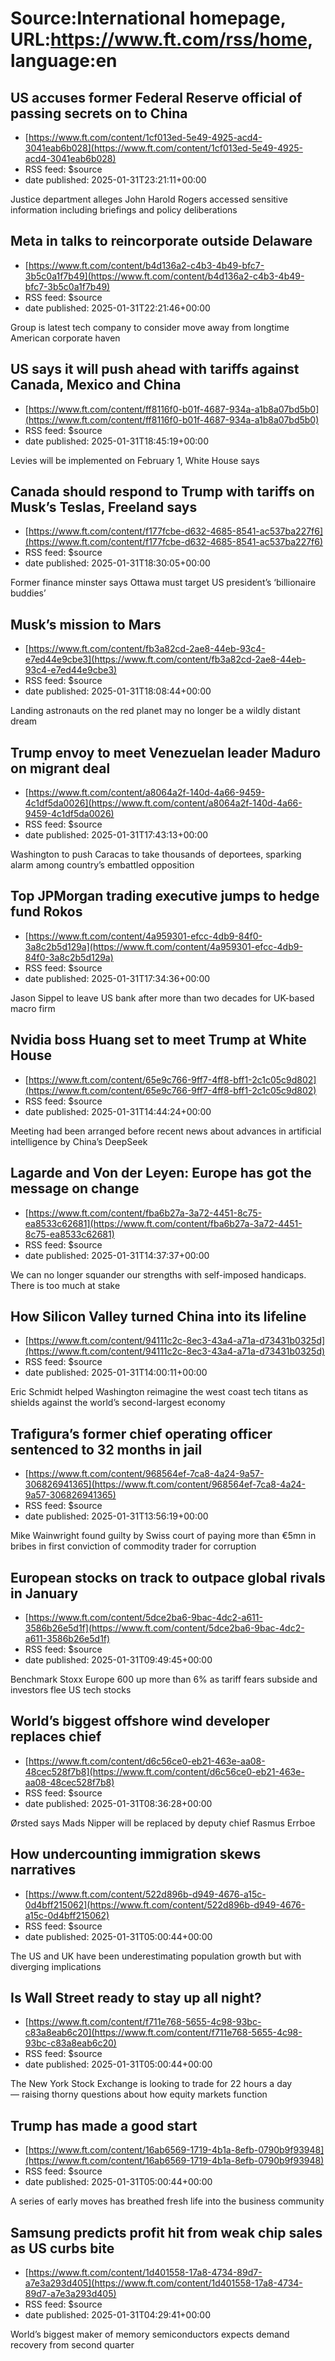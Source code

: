 # Source:International homepage, URL:https://www.ft.com/rss/home, language:en

## US accuses former Federal Reserve official of passing secrets on to China
 - [https://www.ft.com/content/1cf013ed-5e49-4925-acd4-3041eab6b028](https://www.ft.com/content/1cf013ed-5e49-4925-acd4-3041eab6b028)
 - RSS feed: $source
 - date published: 2025-01-31T23:21:11+00:00

Justice department alleges John Harold Rogers accessed sensitive information including briefings and policy deliberations

## Meta in talks to reincorporate outside Delaware
 - [https://www.ft.com/content/b4d136a2-c4b3-4b49-bfc7-3b5c0a1f7b49](https://www.ft.com/content/b4d136a2-c4b3-4b49-bfc7-3b5c0a1f7b49)
 - RSS feed: $source
 - date published: 2025-01-31T22:21:46+00:00

Group is latest tech company to consider move away from longtime American corporate haven

## US says it will push ahead with tariffs against Canada, Mexico and China
 - [https://www.ft.com/content/ff8116f0-b01f-4687-934a-a1b8a07bd5b0](https://www.ft.com/content/ff8116f0-b01f-4687-934a-a1b8a07bd5b0)
 - RSS feed: $source
 - date published: 2025-01-31T18:45:19+00:00

Levies will be implemented on February 1, White House says

## Canada should respond to Trump with tariffs on Musk’s Teslas, Freeland says
 - [https://www.ft.com/content/f177fcbe-d632-4685-8541-ac537ba227f6](https://www.ft.com/content/f177fcbe-d632-4685-8541-ac537ba227f6)
 - RSS feed: $source
 - date published: 2025-01-31T18:30:05+00:00

Former finance minster says Ottawa must target US president’s ‘billionaire buddies’

## Musk’s mission to Mars
 - [https://www.ft.com/content/fb3a82cd-2ae8-44eb-93c4-e7ed44e9cbe3](https://www.ft.com/content/fb3a82cd-2ae8-44eb-93c4-e7ed44e9cbe3)
 - RSS feed: $source
 - date published: 2025-01-31T18:08:44+00:00

Landing astronauts on the red planet may no longer be a wildly distant dream

## Trump envoy to meet Venezuelan leader Maduro on migrant deal
 - [https://www.ft.com/content/a8064a2f-140d-4a66-9459-4c1df5da0026](https://www.ft.com/content/a8064a2f-140d-4a66-9459-4c1df5da0026)
 - RSS feed: $source
 - date published: 2025-01-31T17:43:13+00:00

Washington to push Caracas to take thousands of deportees, sparking alarm among country’s embattled opposition

## Top JPMorgan trading executive jumps to hedge fund Rokos
 - [https://www.ft.com/content/4a959301-efcc-4db9-84f0-3a8c2b5d129a](https://www.ft.com/content/4a959301-efcc-4db9-84f0-3a8c2b5d129a)
 - RSS feed: $source
 - date published: 2025-01-31T17:34:36+00:00

Jason Sippel to leave US bank after more than two decades for UK-based macro firm

## Nvidia boss Huang set to meet Trump at White House
 - [https://www.ft.com/content/65e9c766-9ff7-4ff8-bff1-2c1c05c9d802](https://www.ft.com/content/65e9c766-9ff7-4ff8-bff1-2c1c05c9d802)
 - RSS feed: $source
 - date published: 2025-01-31T14:44:24+00:00

Meeting had been arranged before recent news about advances in artificial intelligence by China’s DeepSeek

## Lagarde and Von der Leyen: Europe has got the message on change
 - [https://www.ft.com/content/fba6b27a-3a72-4451-8c75-ea8533c62681](https://www.ft.com/content/fba6b27a-3a72-4451-8c75-ea8533c62681)
 - RSS feed: $source
 - date published: 2025-01-31T14:37:37+00:00

We can no longer squander our strengths with self-imposed handicaps. There is too much at stake

## How Silicon Valley turned China into its lifeline
 - [https://www.ft.com/content/94111c2c-8ec3-43a4-a71a-d73431b0325d](https://www.ft.com/content/94111c2c-8ec3-43a4-a71a-d73431b0325d)
 - RSS feed: $source
 - date published: 2025-01-31T14:00:11+00:00

Eric Schmidt helped Washington reimagine the west coast tech titans as shields against the world’s second-largest economy

## Trafigura’s former chief operating officer sentenced to 32 months in jail
 - [https://www.ft.com/content/968564ef-7ca8-4a24-9a57-306826941365](https://www.ft.com/content/968564ef-7ca8-4a24-9a57-306826941365)
 - RSS feed: $source
 - date published: 2025-01-31T13:56:19+00:00

Mike Wainwright found guilty by Swiss court of paying more than €5mn in bribes in first conviction of commodity trader for corruption

## European stocks on track to outpace global rivals in January
 - [https://www.ft.com/content/5dce2ba6-9bac-4dc2-a611-3586b26e5d1f](https://www.ft.com/content/5dce2ba6-9bac-4dc2-a611-3586b26e5d1f)
 - RSS feed: $source
 - date published: 2025-01-31T09:49:45+00:00

Benchmark Stoxx Europe 600 up more than 6% as tariff fears subside and investors flee US tech stocks

## World’s biggest offshore wind developer replaces chief
 - [https://www.ft.com/content/d6c56ce0-eb21-463e-aa08-48cec528f7b8](https://www.ft.com/content/d6c56ce0-eb21-463e-aa08-48cec528f7b8)
 - RSS feed: $source
 - date published: 2025-01-31T08:36:28+00:00

Ørsted says Mads Nipper will be replaced by deputy chief Rasmus Errboe

## How undercounting immigration skews narratives
 - [https://www.ft.com/content/522d896b-d949-4676-a15c-0d4bff215062](https://www.ft.com/content/522d896b-d949-4676-a15c-0d4bff215062)
 - RSS feed: $source
 - date published: 2025-01-31T05:00:44+00:00

The US and UK have been underestimating population growth but with diverging implications

## Is Wall Street ready to stay up all night?
 - [https://www.ft.com/content/f711e768-5655-4c98-93bc-c83a8eab6c20](https://www.ft.com/content/f711e768-5655-4c98-93bc-c83a8eab6c20)
 - RSS feed: $source
 - date published: 2025-01-31T05:00:44+00:00

The New York Stock Exchange is looking to trade for 22 hours a day — raising thorny questions about how equity markets function

## Trump has made a good start
 - [https://www.ft.com/content/16ab6569-1719-4b1a-8efb-0790b9f93948](https://www.ft.com/content/16ab6569-1719-4b1a-8efb-0790b9f93948)
 - RSS feed: $source
 - date published: 2025-01-31T05:00:44+00:00

A series of early moves has breathed fresh life into the business community

## Samsung predicts profit hit from weak chip sales as US curbs bite
 - [https://www.ft.com/content/1d401558-17a8-4734-89d7-a7e3a293d405](https://www.ft.com/content/1d401558-17a8-4734-89d7-a7e3a293d405)
 - RSS feed: $source
 - date published: 2025-01-31T04:29:41+00:00

World’s biggest maker of memory semiconductors expects demand recovery from second quarter

